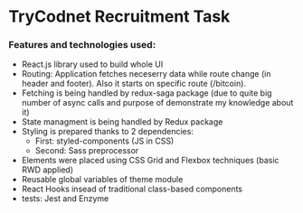 # TryCodnet Recruitment Task

### Features and technologies used: 
  - React.js library used to build whole UI
  - Routing: Application fetches neceserry data while route change (in header and footer). Also it starts on specific route (/bitcoin). <br>
  - Fetching is being handled by redux-saga package (due to quite big number of async calls and purpose of demonstrate my knowledge about it) <br>
  - State managment is being handled by Redux package
  - Styling is prepared thanks to 2 dependencies: 
    - First: styled-components (JS in CSS) 
    - Second: Sass preprocessor
  - Elements were placed using CSS Grid and Flexbox techniques (basic RWD applied)
  - Reusable global variables of theme module 
  - React Hooks insead of traditional class-based components 
  - tests: Jest and Enzyme 
 
